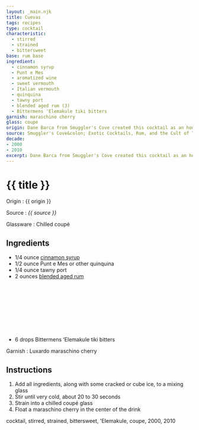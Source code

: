 ```yaml
---
layout: _main.njk
title: Cuevas
tags: recipes
type: cocktail
characteristic:
  - stirred
  - strained
  - bittersweet
base: rum base
ingredient:
  - cinnamon syrup
  - Punt e Mes
  - aromatized wine
  - sweet vermouth
  - Italian vermouth
  - quinquina
  - tawny port
  - blended aged rum (3)
  - Bittermens 'Elemakule tiki bitters
garnish: maraschino cherry
glass: coupe
origin: Dane Barca from Smuggler's Cove created this cocktail as an homage to Panamanian roots as he was participating in an event for Abuelo Rum. The name <span lang="es">cuevas</span> honors an indigenous people of Panama who were exterminated by Spanish colonists in the 16<sup>th</sup> century.
source: Smuggler's Cove&colon; Exotic Cocktails, Rum, and the Cult of Tiki
decade:
- 2000
- 2010
excerpt: Dane Barca from Smuggler's Cove created this cocktail as an homage to Panamanian roots.
---
```

<!-- markdownlint-disable MD025 -->
# {{ title }}
<!-- markdownlint-enable MD025 -->

Origin
  : {{ origin }}

Source
  : <cite><span data-pagefind-filter="Source">{{ source }}</span></cite>

Glassware
  : Chilled coupé

## Ingredients

* 1/4 ounce [cinnamon syrup](/mixes/cinnamon-syrup)
* 1/2 ounce Punt e Mes or other quinquina
* 1/4 ounce tawny port
* 2 ounces [blended aged rum](/rums/05-rum-blended-aged/)<icon-l space="1em" class="bigger" label="(3)"><span class="with-icon"><svg class="icon"><use href="/assets/images/icons/circle-3.svg#circle-3"></use></svg></span></icon-l>
* 6 drops Bittermens <span lang="haw">ʻElemakule</span> tiki bitters

Garnish
  : <span data-pagefind-filter="Garnish">Luxardo maraschino cherry</span>

## Instructions

1. Add all ingredients, along with some cracked or cube ice, to a mixing glass
2. Stir until very cold, about 20 to 30 seconds
3. Strain into a chilled coupé glass
4. Float a maraschino cherry in the center of the drink

<div
  class="sr-only"
  data-cat[0]="Drink"
  data-type[0]="Cocktail"
  data-char[0]="Stirred"
  data-char[1]="Strained"
  data-char[2]="Bittersweet"
  data-base[0]="Rum/Cane spirits"
  data-ingredient[0]="Cinnamon syrup"
  data-ingredient[1]="Punt e Mes"
  data-ingredient[2]="Wine, aromatized"
  data-ingredient[3]="Vermouth, sweet"
  data-ingredient[4]="Vermouth, Italian"
  data-ingredient[5]="Quinquina"
  data-ingredient[6]="Port, tawny"
  data-ingredient[7]="Blended aged rum [3]"
  data-ingredient[8]="Bittermens ʻElemakule tiki bitters"
  data-ingredient[9]="Wine, fortified"
  data-pantry[0]="Luxardo maraschino cherry"
  data-pantry[1]="Maraschino cherry"
  data-syrup[0]="Cinnamon syrup"
  data-liquor[0]="Punt e Mes"
  data-liquor[1]="Wine, aromatized"
  data-liquor[2]="Vermouth, sweet"
  data-liquor[3]="Vermouth, Italian"
  data-liquor[4]="Quinquina"
  data-liquor[5]="Port, tawny"
  data-liquor[6]="Blended aged rum [3]"
  data-liquor[7]="Wine, fortified"
  data-bitters[0]="Bittermens ʻElemakule tiki bitters"
  data-beer-wine[0]="Punt e Mes"
  data-beer-wine[1]="Wine, aromatized"
  data-beer-wine[2]="Vermouth, sweet"
  data-beer-wine[3]="Vermouth, Italian"
  data-beer-wine[4]="Quinquina"
  data-beer-wine[5]="Port, tawny"
  data-beer-wine[6]="Wine, fortified"
  data-origin[0]="Dane Barca"
  data-origin[1]="Smuggler’s Cove"
  data-glass[0]="Coupé"
  data-decade[0]="2000"
  data-decade[1]="2010"
  data-pagefind-filter="
    Category[data-cat[0]],
    Type[data-type[0]],
    Characteristic[data-char[0]],
    Characteristic[data-char[1]],
    Characteristic[data-char[2]],
    Base[data-base[0]],
    Ingredient[data-ingredient[0]],
    Ingredient[data-ingredient[1]],
    Ingredient[data-ingredient[2]],
    Ingredient[data-ingredient[3]],
    Ingredient[data-ingredient[4]],
    Ingredient[data-ingredient[5]],
    Ingredient[data-ingredient[6]],
    Ingredient[data-ingredient[7]],
    Ingredient[data-ingredient[8]],
    Ingredient[data-ingredient[9]],
    Pantry[data-pantry[0]],
    Pantry[data-pantry[1]],
    Syrup[data-syrup[0]],
    Liquor[data-liquor[0]],
    Liquor[data-liquor[1]],
    Liquor[data-liquor[2]],
    Liquor[data-liquor[3]],
    Liquor[data-liquor[4]],
    Liquor[data-liquor[5]],
    Liquor[data-liquor[6]],
    Liquor[data-liquor[7]],
    Bitters[data-bitters[0]],
    Beer & Wine[data-beer-wine[0]],
    Beer & Wine[data-beer-wine[1]],
    Beer & Wine[data-beer-wine[2]],
    Beer & Wine[data-beer-wine[3]],
    Beer & Wine[data-beer-wine[4]],
    Beer & Wine[data-beer-wine[5]],
    Beer & Wine[data-beer-wine[6]],
    Origin[data-origin[0]],
    Origin[data-origin[1]],
    Glassware[data-glass[0]],
    Decade[data-decade[0]],
    Decade[data-decade[1]]
  "
>
</div>

<div class="keywords" aria-hidden>cocktail, stirred, strained, bittersweet, 'Elemakule, coupe, 2000, 2010</div>
